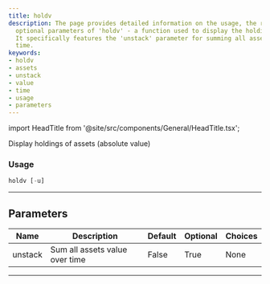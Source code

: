 ```yaml
---
title: holdv
description: The page provides detailed information on the usage, the required and
  optional parameters of 'holdv' - a function used to display the holdings of assets.
  It specifically features the 'unstack' parameter for summing all assets value over
  time.
keywords:
- holdv
- assets
- unstack
- value
- time
- usage
- parameters
---
```


import HeadTitle from '@site/src/components/General/HeadTitle.tsx';

<HeadTitle title="portfolio/holdv - Reference | OpenBB Terminal Docs" />

Display holdings of assets (absolute value)

### Usage

```python
holdv [-u]
```

---

## Parameters

| Name | Description | Default | Optional | Choices |
| ---- | ----------- | ------- | -------- | ------- |
| unstack | Sum all assets value over time | False | True | None |

---
